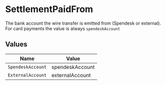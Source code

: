 # SettlementPaidFrom

The bank account the wire transfer is emitted from (Spendesk or external).
For card payments the value is always `spendeskAccount`


## Values

| Name              | Value             |
| ----------------- | ----------------- |
| `SpendeskAccount` | spendeskAccount   |
| `ExternalAccount` | externalAccount   |